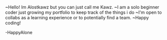 ~Hello! Im Alostkawz but you can just call me Kawz.
~I am a solo beginner coder just growing my portfolio to keep track of the things i do
~I'm open to collabs as a learning experience or to potentially find a team.
~Happy coding!


-HappyAlone

